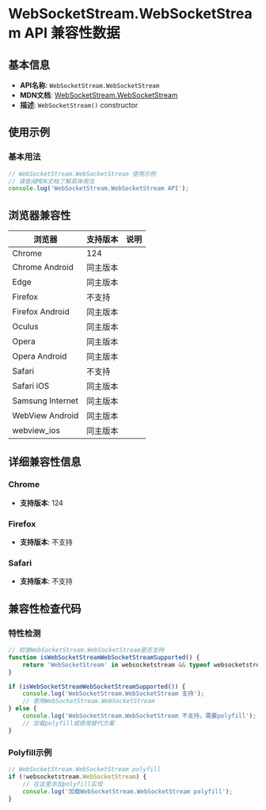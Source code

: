 # WebSocketStream.WebSocketStream API 兼容性数据

## 基本信息

- **API名称**: `WebSocketStream.WebSocketStream`
- **MDN文档**: [WebSocketStream.WebSocketStream](https://developer.mozilla.org/docs/Web/API/WebSocketStream/WebSocketStream)
- **描述**: `WebSocketStream()` constructor

## 使用示例

### 基本用法

```javascript
// WebSocketStream.WebSocketStream 使用示例
// 请查阅MDN文档了解具体用法
console.log('WebSocketStream.WebSocketStream API');
```

## 浏览器兼容性

| 浏览器 | 支持版本 | 说明 |
|--------|----------|------|
| Chrome | 124 |  |
| Chrome Android | 同主版本 |  |
| Edge | 同主版本 |  |
| Firefox | 不支持 |  |
| Firefox Android | 同主版本 |  |
| Oculus | 同主版本 |  |
| Opera | 同主版本 |  |
| Opera Android | 同主版本 |  |
| Safari | 不支持 |  |
| Safari iOS | 同主版本 |  |
| Samsung Internet | 同主版本 |  |
| WebView Android | 同主版本 |  |
| webview_ios | 同主版本 |  |

## 详细兼容性信息

### Chrome

- **支持版本**: 124

### Firefox

- **支持版本**: 不支持

### Safari

- **支持版本**: 不支持

## 兼容性检查代码

### 特性检测

```javascript
// 检查WebSocketStream.WebSocketStream是否支持
function isWebSocketStreamWebSocketStreamSupported() {
    return 'WebSocketStream' in websocketstream && typeof websocketstream.WebSocketStream === 'function';
}

if (isWebSocketStreamWebSocketStreamSupported()) {
    console.log('WebSocketStream.WebSocketStream 支持');
    // 使用WebSocketStream.WebSocketStream
} else {
    console.log('WebSocketStream.WebSocketStream 不支持，需要polyfill');
    // 加载polyfill或使用替代方案
}
```

### Polyfill示例

```javascript
// WebSocketStream.WebSocketStream polyfill
if (!websocketstream.WebSocketStream) {
    // 在这里添加polyfill实现
    console.log('加载WebSocketStream.WebSocketStream polyfill');
}
```

